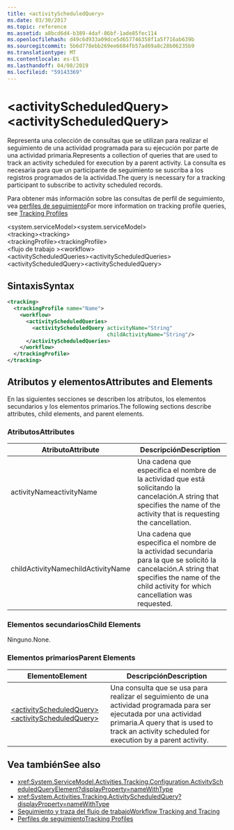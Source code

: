 ```yaml
---
title: <activityScheduledQuery>
ms.date: 03/30/2017
ms.topic: reference
ms.assetid: a8bcd6d4-b389-4daf-86bf-1ade85fec114
ms.openlocfilehash: d49c6d933a09dce5d657746358f1a5f716ab639b
ms.sourcegitcommit: 5b6d778ebb269ee6684fb57ad69a8c28b06235b9
ms.translationtype: MT
ms.contentlocale: es-ES
ms.lasthandoff: 04/08/2019
ms.locfileid: "59143369"
---
```

# <a name="activityscheduledquery"></a><span data-ttu-id="89643-101">\<activityScheduledQuery></span><span class="sxs-lookup"><span data-stu-id="89643-101">\<activityScheduledQuery></span></span>
<span data-ttu-id="89643-102">Representa una colección de consultas que se utilizan para realizar el seguimiento de una actividad programada para su ejecución por parte de una actividad primaria.</span><span class="sxs-lookup"><span data-stu-id="89643-102">Represents a collection of queries that are used to track an activity scheduled for execution by a parent activity.</span></span> <span data-ttu-id="89643-103">La consulta es necesaria para que un participante de seguimiento se suscriba a los registros programados de la actividad.</span><span class="sxs-lookup"><span data-stu-id="89643-103">The query is necessary for a tracking participant to subscribe to activity scheduled records.</span></span>  
  
 <span data-ttu-id="89643-104">Para obtener más información sobre las consultas de perfil de seguimiento, vea [perfiles de seguimiento](../../../../../docs/framework/windows-workflow-foundation/tracking-profiles.md)</span><span class="sxs-lookup"><span data-stu-id="89643-104">For more information on tracking profile queries, see [Tracking Profiles](../../../../../docs/framework/windows-workflow-foundation/tracking-profiles.md)</span></span>  
  
<span data-ttu-id="89643-105">\<system.serviceModel></span><span class="sxs-lookup"><span data-stu-id="89643-105">\<system.serviceModel></span></span>  
<span data-ttu-id="89643-106">\<tracking></span><span class="sxs-lookup"><span data-stu-id="89643-106">\<tracking></span></span>  
<span data-ttu-id="89643-107">\<trackingProfile></span><span class="sxs-lookup"><span data-stu-id="89643-107">\<trackingProfile></span></span>  
<span data-ttu-id="89643-108">\<flujo de trabajo ></span><span class="sxs-lookup"><span data-stu-id="89643-108">\<workflow></span></span>  
<span data-ttu-id="89643-109">\<activityScheduledQueries></span><span class="sxs-lookup"><span data-stu-id="89643-109">\<activityScheduledQueries></span></span>  
<span data-ttu-id="89643-110">\<activityScheduledQuery></span><span class="sxs-lookup"><span data-stu-id="89643-110">\<activityScheduledQuery></span></span>  
  
## <a name="syntax"></a><span data-ttu-id="89643-111">Sintaxis</span><span class="sxs-lookup"><span data-stu-id="89643-111">Syntax</span></span>  
  
```xml 
<tracking>
  <trackingProfile name="Name">
    <workflow>
      <activityScheduledQueries>
        <activityScheduledQuery activityName="String" 
                                childActivityName="String"/>
      </activityScheduledQueries>
    </workflow>
  </trackingProfile>
</tracking>  
```  
  
## <a name="attributes-and-elements"></a><span data-ttu-id="89643-112">Atributos y elementos</span><span class="sxs-lookup"><span data-stu-id="89643-112">Attributes and Elements</span></span>  
 <span data-ttu-id="89643-113">En las siguientes secciones se describen los atributos, los elementos secundarios y los elementos primarios.</span><span class="sxs-lookup"><span data-stu-id="89643-113">The following sections describe attributes, child elements, and parent elements.</span></span>  
  
### <a name="attributes"></a><span data-ttu-id="89643-114">Atributos</span><span class="sxs-lookup"><span data-stu-id="89643-114">Attributes</span></span>  
  
|<span data-ttu-id="89643-115">Atributo</span><span class="sxs-lookup"><span data-stu-id="89643-115">Attribute</span></span>|<span data-ttu-id="89643-116">Descripción</span><span class="sxs-lookup"><span data-stu-id="89643-116">Description</span></span>|  
|---------------|-----------------|  
|<span data-ttu-id="89643-117">activityName</span><span class="sxs-lookup"><span data-stu-id="89643-117">activityName</span></span>|<span data-ttu-id="89643-118">Una cadena que especifica el nombre de la actividad que está solicitando la cancelación.</span><span class="sxs-lookup"><span data-stu-id="89643-118">A string that specifies the name of the activity that is requesting the cancellation.</span></span>|  
|<span data-ttu-id="89643-119">childActivityName</span><span class="sxs-lookup"><span data-stu-id="89643-119">childActivityName</span></span>|<span data-ttu-id="89643-120">Una cadena que especifica el nombre de la actividad secundaria para la que se solicitó la cancelación.</span><span class="sxs-lookup"><span data-stu-id="89643-120">A string that specifies the name of the child activity for which cancellation was requested.</span></span>|  
  
### <a name="child-elements"></a><span data-ttu-id="89643-121">Elementos secundarios</span><span class="sxs-lookup"><span data-stu-id="89643-121">Child Elements</span></span>  
 <span data-ttu-id="89643-122">Ninguno.</span><span class="sxs-lookup"><span data-stu-id="89643-122">None.</span></span>  
  
### <a name="parent-elements"></a><span data-ttu-id="89643-123">Elementos primarios</span><span class="sxs-lookup"><span data-stu-id="89643-123">Parent Elements</span></span>  
  
|<span data-ttu-id="89643-124">Elemento</span><span class="sxs-lookup"><span data-stu-id="89643-124">Element</span></span>|<span data-ttu-id="89643-125">Descripción</span><span class="sxs-lookup"><span data-stu-id="89643-125">Description</span></span>|  
|-------------|-----------------|  
|[<span data-ttu-id="89643-126">\<activityScheduledQuery></span><span class="sxs-lookup"><span data-stu-id="89643-126">\<activityScheduledQuery></span></span>](../../../../../docs/framework/configure-apps/file-schema/windows-workflow-foundation/activityscheduledquery.md)|<span data-ttu-id="89643-127">Una consulta que se usa para realizar el seguimiento de una actividad programada para ser ejecutada por una actividad primaria.</span><span class="sxs-lookup"><span data-stu-id="89643-127">A query that is used to track an activity scheduled for execution by a parent activity.</span></span>|  
  
## <a name="see-also"></a><span data-ttu-id="89643-128">Vea también</span><span class="sxs-lookup"><span data-stu-id="89643-128">See also</span></span>

- <xref:System.ServiceModel.Activities.Tracking.Configuration.ActivityScheduledQueryElement?displayProperty=nameWithType>
- <xref:System.Activities.Tracking.ActivityScheduledQuery?displayProperty=nameWithType>
- [<span data-ttu-id="89643-129">Seguimiento y traza del flujo de trabajo</span><span class="sxs-lookup"><span data-stu-id="89643-129">Workflow Tracking and Tracing</span></span>](../../../../../docs/framework/windows-workflow-foundation/workflow-tracking-and-tracing.md)
- [<span data-ttu-id="89643-130">Perfiles de seguimiento</span><span class="sxs-lookup"><span data-stu-id="89643-130">Tracking Profiles</span></span>](../../../../../docs/framework/windows-workflow-foundation/tracking-profiles.md)
